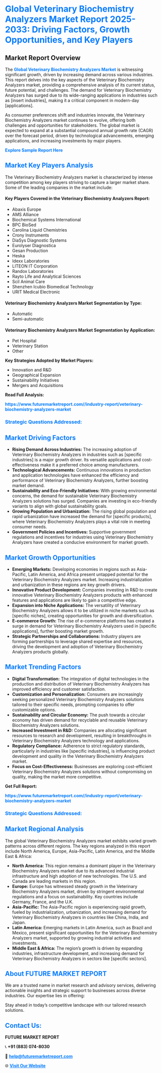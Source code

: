 <h1 style="color: #007BFF;">Global Veterinary Biochemistry Analyzers Market Report 2025-2033: Driving Factors, Growth Opportunities, and Key Players</h1>

<section id="overview">
<h2>Market Report Overview</h2>
<p>The <a href="https://www.futuremarketreport.com//industry-report/veterinary-biochemistry-analyzers-market" style="color: #007BFF; text-decoration: none;"><strong>Global Veterinary Biochemistry Analyzers Market</strong></a> is witnessing significant growth, driven by increasing demand across various industries. This report delves into the key aspects of the Veterinary Biochemistry Analyzers market, providing a comprehensive analysis of its current status, future potential, and challenges. The demand for Veterinary Biochemistry Analyzers has surged due to its wide-ranging applications in industries such as [insert industries], making it a critical component in modern-day [applications].</p>
<p>As consumer preferences shift and industries innovate, the Veterinary Biochemistry Analyzers market continues to evolve, offering both challenges and opportunities for stakeholders. The global market is expected to expand at a substantial compound annual growth rate (CAGR) over the forecast period, driven by technological advancements, emerging applications, and increasing investments by major players.</p>
</section>

<section id="overview">
<p><a href="https://www.futuremarketreport.com//request-sample/reportId=48565" style="color: #007BFF; text-decoration: none;"><strong>Explore Sample Report Here</strong></a></p>
</section>

<section id="key-players">
<h2 style="color: #007BFF;">Market Key Players Analysis</h2>
<p>The Veterinary Biochemistry Analyzers market is characterized by intense competition among key players striving to capture a larger market share. Some of the leading companies in the market include:</p>
<h4>Key Players Covered in the Veterinary Biochemistry Analyzers Report:</h4>
<ul><li>Abaxis Europe</li><li>AMS Alliance</li><li>Biochemical Systems International</li><li>BPC BioSed</li><li>Carolina Liquid Chemistries</li><li>Crony Instruments</li><li>DiaSys Diagnostic Systems</li><li>Eurolyser Diagnostica</li><li>Gesan Production</li><li>Heska</li><li>Idexx Laboratories</li><li>LITEON IT Corporation</li><li>Randox Laboratories</li><li>Rayto Life and Analytical Sciences</li><li>Scil Animal Care</li><li>Shenzhen Icubio Biomedical Technology</li><li>URIT Medical Electronic</li></ul>
<h4>Veterinary Biochemistry Analyzers Market Segmentation by Type:</h4>
<ul><li>Automatic</li><li>Semi-automatic</li></ul>

<h4>Veterinary Biochemistry Analyzers Market Segmentation by Application:</h4>
<ul><li>Pet Hospital</li><li>Veterinary Station</li><li>Other</li></ul>
<p><strong>Key Strategies Adopted by Market Players:</strong></p>
<ul>
<li>Innovation and R&D</li>
<li>Geographical Expansion</li>
<li>Sustainability Initiatives</li>
<li>Mergers and Acquisitions</li>
</ul>
</section>

<section>
<p><strong>Read Full Analysis: </strong></p><a href="https://www.futuremarketreport.com//industry-report/veterinary-biochemistry-analyzers-market" style="color: #007BFF; text-decoration: none;"><strong>https://www.futuremarketreport.com//industry-report/veterinary-biochemistry-analyzers-market</strong></a>
<h3 style="color: #007BFF;">Strategic Questions Addressed:</h3>
</section>

<section id="driving-factors">
<h2 style="color: #007BFF;">Market Driving Factors</h2>
<ul>
<li><strong>Rising Demand Across Industries:</strong> The increasing adoption of Veterinary Biochemistry Analyzers in industries such as [specific industries] is a major growth driver. Its versatile applications and cost-effectiveness make it a preferred choice among manufacturers.</li>
<li><strong>Technological Advancements:</strong> Continuous innovations in production and application technologies have enhanced the efficiency and performance of Veterinary Biochemistry Analyzers, further boosting market demand.</li>
<li><strong>Sustainability and Eco-Friendly Initiatives:</strong> With growing environmental concerns, the demand for sustainable Veterinary Biochemistry Analyzers solutions has surged. Companies are investing in eco-friendly variants to align with global sustainability goals.</li>
<li><strong>Growing Population and Urbanization:</strong> The rising global population and rapid urbanization have increased the demand for [specific products], where Veterinary Biochemistry Analyzers plays a vital role in meeting consumer needs.</li>
<li><strong>Government Policies and Incentives:</strong> Supportive government regulations and incentives for industries using Veterinary Biochemistry Analyzers have created a conducive environment for market growth.</li>
</ul>
</section>

<section id="growth-opportunities">
<h2 style="color: #007BFF;">Market Growth Opportunities</h2>
<ul>
<li><strong>Emerging Markets:</strong> Developing economies in regions such as Asia-Pacific, Latin America, and Africa present untapped potential for the Veterinary Biochemistry Analyzers market. Increasing industrialization and urbanization in these regions are key growth drivers.</li>
<li><strong>Innovative Product Development:</strong> Companies investing in R&D to create innovative Veterinary Biochemistry Analyzers products with enhanced features and applications are likely to gain a competitive edge.</li>
<li><strong>Expansion into Niche Applications:</strong> The versatility of Veterinary Biochemistry Analyzers allows it to be utilized in niche markets such as [specific niches], creating opportunities for growth and diversification.</li>
<li><strong>E-commerce Growth:</strong> The rise of e-commerce platforms has created a surge in demand for Veterinary Biochemistry Analyzers used in [specific applications], further boosting market growth.</li>
<li><strong>Strategic Partnerships and Collaborations:</strong> Industry players are forming partnerships to leverage shared expertise and resources, driving the development and adoption of Veterinary Biochemistry Analyzers products globally.</li>
</ul>
</section>

<section id="trending-factors">
<h2 style="color: #007BFF;">Market Trending Factors</h2>
<ul>
<li><strong>Digital Transformation:</strong> The integration of digital technologies in the production and distribution of Veterinary Biochemistry Analyzers has improved efficiency and customer satisfaction.</li>
<li><strong>Customization and Personalization:</strong> Consumers are increasingly seeking personalized Veterinary Biochemistry Analyzers solutions tailored to their specific needs, prompting companies to offer customizable options.</li>
<li><strong>Sustainability and Circular Economy:</strong> The push towards a circular economy has driven demand for recyclable and reusable Veterinary Biochemistry Analyzers solutions.</li>
<li><strong>Increased Investment in R&D:</strong> Companies are allocating significant resources to research and development, resulting in breakthroughs in Veterinary Biochemistry Analyzers technology and applications.</li>
<li><strong>Regulatory Compliance:</strong> Adherence to strict regulatory standards, particularly in industries like [specific industries], is influencing product development and quality in the Veterinary Biochemistry Analyzers market.</li>
<li><strong>Focus on Cost-Effectiveness:</strong> Businesses are exploring cost-efficient Veterinary Biochemistry Analyzers solutions without compromising on quality, making the market more competitive.</li>
</ul>
</section>

<section>
<p><strong>Get Full Report: </strong></p><a href="https://www.futuremarketreport.com//industry-report/veterinary-biochemistry-analyzers-market" style="color: #007BFF; text-decoration: none;"><strong>https://www.futuremarketreport.com//industry-report/veterinary-biochemistry-analyzers-market</strong></a>
<h3 style="color: #007BFF;">Strategic Questions Addressed:</h3>
</section>


<section id="regional-analysis">
<h2 style="color: #007BFF;">Market Regional Analysis</h2>
<p>The global Veterinary Biochemistry Analyzers market exhibits varied growth patterns across different regions. The key regions analyzed in this report include North America, Europe, Asia-Pacific, Latin America, and the Middle East & Africa:</p>
<ul>
<li><strong>North America:</strong> This region remains a dominant player in the Veterinary Biochemistry Analyzers market due to its advanced industrial infrastructure and high adoption of new technologies. The U.S. and Canada are leading markets in this region.</li>
<li><strong>Europe:</strong> Europe has witnessed steady growth in the Veterinary Biochemistry Analyzers market, driven by stringent environmental regulations and a focus on sustainability. Key countries include Germany, France, and the U.K.</li>
<li><strong>Asia-Pacific:</strong> The Asia-Pacific region is experiencing rapid growth, fueled by industrialization, urbanization, and increasing demand for Veterinary Biochemistry Analyzers in countries like China, India, and Japan.</li>
<li><strong>Latin America:</strong> Emerging markets in Latin America, such as Brazil and Mexico, present significant opportunities for the Veterinary Biochemistry Analyzers market, supported by growing industrial activities and investments.</li>
<li><strong>Middle East & Africa:</strong> The region’s growth is driven by expanding industries, infrastructure development, and increasing demand for Veterinary Biochemistry Analyzers in sectors like [specific sectors].</li>
</ul>
</section>

<footer>
<h2 style="color: #007BFF;">About FUTURE MARKET REPORT</h2>
<p>We are a trusted name in market research and advisory services, delivering actionable insights and strategic support to businesses across diverse industries. Our expertise lies in offering:</p>

<p>Stay ahead in today’s competitive landscape with our tailored research solutions.</p>

<h2 style="color: #007BFF;">Contact Us:</h2>
<p><strong>FUTURE MARKET REPORT</strong></p>
<p>📞 <strong>+91 (883) 074-8030</strong></p>
<p>📧 <strong><a href="mailto:help@futuremarketreport.com" style="color: #007BFF;">help@futuremarketreport.com</a></strong></p>
<p>🌐 <strong><a href="https://www.futuremarketreport.com/" style="color: #007BFF;">Visit Our Website</a></strong></p>
</footer>